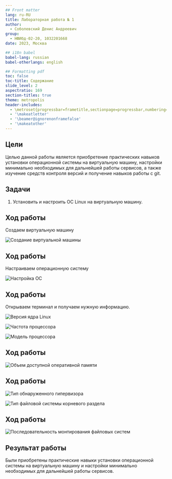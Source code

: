 ```yaml
---
## Front matter
lang: ru-RU
title: Лабораторная работа № 1
author:
  - Соболевский Денис Андреевич
group:
  - НФИбд-02-20, 1032201668
date: 2023, Москва

## i18n babel
babel-lang: russian
babel-otherlangs: english

## Formatting pdf
toc: false
toc-title: Содержание
slide_level: 2
aspectratio: 169
section-titles: true
theme: metropolis
header-includes:
  - \metroset{progressbar=frametitle,sectionpage=progressbar,numbering=fraction}
  - '\makeatletter'
  - '\beamer@ignorenonframefalse'
  - '\makeatother'
---
```


## Цели

Целью данной работы является приобретение практических навыков
установки операционной системы на виртуальную машину, настройки минимально необходимых для дальнейшей работы сервисов, а также изучение средств контроля версий и получение навыков работы с git.

## Задачи

1. Установить и настроить ОС Linux на виртуальную машину.

## Ход работы

Создаем виртуальную машину

![Создание виртуальной машины](image-1-1.png)

## Ход работы

Настраиваем операционную систему

![Настройка ОС](image-2-1.png)

## Ход работы

Открываем терминал и получаем нужную информацию.

![Версия ядра Linux](image-3-1.png)

![Частота процессора](image-4-1.png)

![Модель процессора](image-5-1.png)

## Ход работы

![Объем доступной оперативной памяти](image-6-1.png)

## Ход работы

![Тип обнаруженного гипервизора](image-7-1.png)

![Тип файловой системы корневого раздела](image-8-1.png)

## Ход работы

![Последовательность монтирования файловых систем](image-9-1.png)

## Результат работы

Были приобретены практические навыки установки операционной системы на виртуальную машину и настройки минимально необходимых для дальнейшей работы сервисов.
